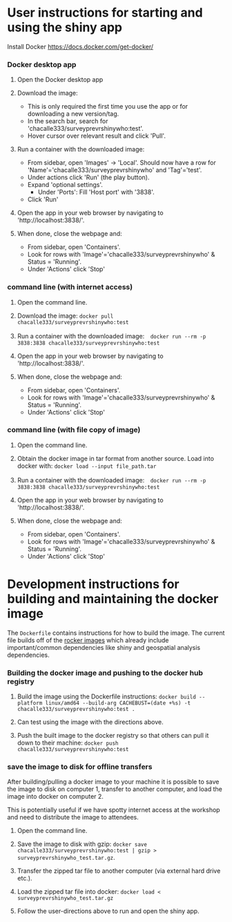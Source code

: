 # User instructions for starting and using the shiny app

Install Docker https://docs.docker.com/get-docker/

### Docker desktop app

1. Open the Docker desktop app

2. Download the image:
    - This is only required the first time you use the app or for downloading a new version/tag.
    - In the search bar, search for 'chacalle333/surveyprevrshinywho:test'.
    - Hover cursor over relevant result and click 'Pull'.

3. Run a container with the downloaded image:
    - From sidebar, open 'Images' -> 'Local'. Should now have a row for 'Name'='chacalle333/surveyprevrshinywho' and 'Tag'='test'. 
    - Under actions click 'Run' (the play button).
    - Expand 'optional settings'.
      - Under 'Ports': Fill 'Host port' with '3838'.
    - Click 'Run'

4. Open the app in your web browser by navigating to 'http://localhost:3838/'.

5. When done, close the webpage and:
    - From sidebar, open 'Containers'.
    - Look for rows with 'Image'='chacalle333/surveyprevrshinywho' & Status = 'Running'.
    - Under 'Actions' click 'Stop'

### command line (with internet access)

1. Open the command line.

2. Download the image: `docker pull chacalle333/surveyprevrshinywho:test`

3. Run a container with the downloaded image:　`docker run --rm -p 3838:3838 chacalle333/surveyprevrshinywho:test`

4. Open the app in your web browser by navigating to 'http://localhost:3838/'.

5. When done, close the webpage and:
    - From sidebar, open 'Containers'.
    - Look for rows with 'Image'='chacalle333/surveyprevrshinywho' & Status = 'Running'.
    - Under 'Actions' click 'Stop'

### command line (with file copy of image)

1. Open the command line.

2. Obtain the docker image in tar format from another source. Load into docker with: `docker load --input file_path.tar`

3. Run a container with the downloaded image:　`docker run --rm -p 3838:3838 chacalle333/surveyprevrshinywho:test`

4. Open the app in your web browser by navigating to 'http://localhost:3838/'.

5. When done, close the webpage and:
    - From sidebar, open 'Containers'.
    - Look for rows with 'Image'='chacalle333/surveyprevrshinywho' & Status = 'Running'.
    - Under 'Actions' click 'Stop'

# Development instructions for building and maintaining the docker image

The `Dockerfile` contains instructions for how to build the image.
The current file builds off of the [rocker images](https://rocker-project.org/) which already include important/common dependencies like shiny and geospatial analysis dependencies.

### Building the docker image and pushing to the docker hub registry

1. Build the image using the Dockerfile instructions: `docker build --platform linux/amd64 --build-arg CACHEBUST=(date +%s) -t chacalle333/surveyprevrshinywho:test .`

2. Can test using the image with the directions above.

3. Push the built image to the docker registry so that others can pull it down to their machine: `docker push chacalle333/surveyprevrshinywho:test`

### save the image to disk for offline transfers

After building/pulling a docker image to your machine it is possible to save the image to disk on computer 1, transfer to another computer, and load the image into docker on computer 2.

This is potentially useful if we have spotty internet access at the workshop and need to distribute the image to attendees.

1. Open the command line.

2. Save the image to disk with gzip: `docker save chacalle333/surveyprevrshinywho:test | gzip > surveyprevrshinywho_test.tar.gz`.

3. Transfer the zipped tar file to another computer (via external hard drive etc.).

4. Load the zipped tar file into docker: `docker load < surveyprevrshinywho_test.tar.gz`

5. Follow the user-directions above to run and open the shiny app.
